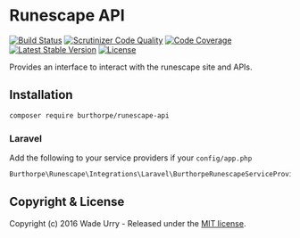# Runescape API

[![Build Status](https://travis-ci.org/Burthorpe/runescape-api.svg?branch=master)](https://travis-ci.org/Burthorpe/runescape-api) [![Scrutinizer Code Quality](https://scrutinizer-ci.com/g/Burthorpe/runescape-api/badges/quality-score.png?b=master)](https://scrutinizer-ci.com/g/Burthorpe/runescape-api/?branch=master) [![Code Coverage](https://scrutinizer-ci.com/g/Burthorpe/runescape-api/badges/coverage.png?b=master)](https://scrutinizer-ci.com/g/Burthorpe/runescape-api/?branch=master) [![Latest Stable Version](https://poser.pugx.org/burthorpe/runescape-api/v/stable.svg)](https://packagist.org/packages/burthorpe/runescape-api) [![License](https://poser.pugx.org/burthorpe/runescape-api/license.svg)](https://packagist.org/packages/burthorpe/runescape-api)

Provides an interface to interact with the runescape site and APIs.

## Installation

```sh
composer require burthorpe/runescape-api
```
 
### Laravel
 
 Add the following to your service providers if your `config/app.php`

```php
Burthorpe\Runescape\Integrations\Laravel\BurthorpeRunescapeServiceProvider::class,
```

## Copyright & License

Copyright (c) 2016 Wade Urry - Released under the [MIT license](LICENSE).
